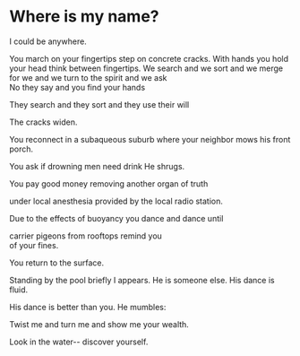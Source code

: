 
# Where is my name? #

I could be anywhere. 

You march on your fingertips
                                  step on concrete cracks. 
With hands you hold your head 
                             think between fingertips. 
We search and we sort and we merge for we and 
we turn to the spirit and we ask   
    No 
                they say 
                                  and you find your hands 
  
They search and they sort and 
                                                         they use their will 
                                                                                                  
The cracks widen. 

You reconnect in a subaqueous suburb 
						where your neighbor mows his front porch. 

You ask if drowning men need drink 
He shrugs.

You pay good money
 	removing another organ of truth  

under local anesthesia 
       			provided by the local radio station. 

Due to the effects of buoyancy 
you dance and dance until 

carrier pigeons from rooftops remind you 	
of your fines. 

You return to the surface. 


Standing by the pool 
                           		briefly 
                                  	  I appears. 
He is someone else. 
     His dance is fluid. 

His dance is 
     better 
than you. 
He mumbles:

Twist me and turn me and show me your wealth.

Look in the water-- discover yourself. 




